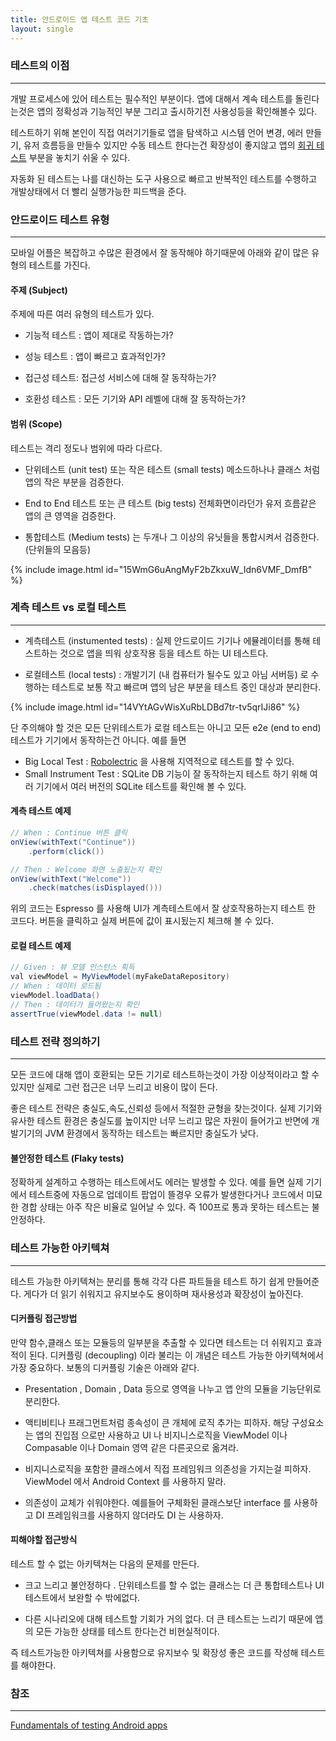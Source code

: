 ```yaml
---
title: 안드로이드 앱 테스트 코드 기초
layout: single
---
```


### 테스트의 이점
---
개발 프로세스에 있어 테스트는 필수적인 부분이다. 앱에 대해서 계속 테스트를 돌린다는것은 앱의 정확성과 기능적인 부분 그리고 출시하기전 사용성등을 확인해볼수 있다.

테스트하기 위해 본인이 직접 여러기기들로 앱을 탐색하고 시스템 언어 변경, 에러 만들기, 유저 흐름등을 만들수 있지만 수동 테스트 한다는건 확장성이 좋지않고 앱의 [회귀 테스트](https://ko.wikipedia.org/wiki/%ED%9A%8C%EA%B7%80_%ED%85%8C%EC%8A%A4%ED%8A%B8) 부분을 놓치기 쉬울 수 있다.  

자동화 된 테스트는 나를 대신하는 도구 사용으로 빠르고 반복적인 테스트를 수행하고 개발상태에서 더 빨리 
실행가능한 피드백을 준다.

### 안드로이드 테스트 유형
---
모바일 어플은 복잡하고 수많은 환경에서 잘 동작해야 하기때문에 아래와 같이 많은 유형의 테스트를 가진다.

####  주제 (Subject)
주제에 따른 여러 유형의 테스트가 있다.

- 기능적 테스트 : 앱이 제대로 작동하는가?

- 성능 테스트 : 앱이 빠르고 효과적인가?

- 접근성 테스트: 접근성 서비스에 대해 잘 동작하는가?

- 호환성 테스트 : 모든 기기와 API 레벨에 대해 잘 동작하는가?

####  범위 (Scope)
테스트는 격리 정도나 범위에 따라 다르다.

- 단위테스트 (unit test) 또는 작은 테스트 (small tests) 메소드하나나 클래스 처럼 앱의 작은 부분을 검증한다. 

- End to End 테스트 또는 큰 테스트 (big tests) 전체화면이라던가 유저 흐름같은 앱의 큰 영역을 검증한다.

- 통합테스트 (Medium tests) 는 두개나 그 이상의 유닛들을 통합시켜서 검증한다. (단위들의 모음등)

{% include image.html id="15WmG6uAngMyF2bZkxuW_Idn6VMF_DmfB" %}

### 계측 테스트 vs 로컬 테스트
---

- 계측테스트 (instumented tests) : 실제 안드로이드 기기나 에뮬레이터를 통해 테스트하는 것으로 앱을 띄워
상호작용 등을 테스트 하는 UI 테스트다.

- 로컬테스트 (local tests) : 개발기기 (내 컴퓨터가 될수도 있고 아님 서버등) 로 수행하는 테스트로
보통 작고 빠르며 앱의 남은 부분을 테스트 중인 대상과 분리한다.

{% include image.html id="14VYtAGvWisXuRbLDBd7tr-tv5qrIJi86" %}

단 주의해야 할 것은 모든 단위테스트가 로컬 테스트는 아니고 모든 e2e (end to end) 테스트가 기기에서 동작하는건 아니다. 예를 들면

- Big Local Test : [Robolectric](http://robolectric.org/) 을 사용해 지역적으로 테스트를 할 수 있다.
- Small Instrument Test : SQLite DB 기능이 잘 동작하는지 테스트 하기 위해 여러 기기에서 여러 버전의 SQLite 테스트를 확인해 볼 수 있다. 

#### 계측 테스트 예제
```java
// When : Continue 버튼 클릭
onView(withText("Continue"))
    .perform(click())

// Then : Welcome 화면 노출됬는지 확인
onView(withText("Welcome"))
    .check(matches(isDisplayed()))
```

위의 코드는 Espresso 를 사용해  UI가 계측테스트에서 잘 상호작용하는지 테스트 한 코드다. 버튼을 클릭하고 실제 버튼에 값이 표시됬는지 체크해 볼 수 있다.

#### 로컬 테스트 예제
```java
// Given : 뷰 모델 인스턴스 획득
val viewModel = MyViewModel(myFakeDataRepository)
// When : 데이터 로드됨
viewModel.loadData()
// Then : 데이터가 들어왔는지 확인
assertTrue(viewModel.data != null)
```

### 테스트 전략 정의하기
---
모든 코드에 대해 앱이 호환되는 모든 기기로 테스트하는것이 가장 이상적이라고 할 수 있지만 실제로 그런 접근은
너무 느리고 비용이 많이 든다.  

좋은 테스트 전략은 충실도,속도,신뢰성 등에서 적절한 균형을 찾는것이다. 실제 기기와 유사한 테스트 환경은 
충실도를 높이지만 너무 느리고 많은 자원이 들어가고 반면에  개발기기의 JVM 환경에서 동작하는 테스트는  빠르지만 충실도가 낮다.

#### 불안정한 테스트 (Flaky tests)
정확하게 설계하고 수행하는 테스트에서도 에러는 발생할 수 있다. 예를 들면 실제 기기에서 테스트중에
자동으로 업데이트 팝업이 뜰경우 오류가 발생한다거나 코드에서 미묘한 경합 상태는 아주 작은 비율로 일어날 수 있다. 즉 100프로 통과 못하는 테스트는 불안정하다.

### 테스트 가능한 아키텍쳐
---
테스트 가능한 아키텍쳐는 분리를 통해 각각 다른 파트들을 테스트 하기 쉽게 만들어준다. 게다가 더 읽기 쉬워지고
유지보수도 용이하며 재사용성과 확장성이 높아진다.

#### 디커플링 접근방법
만약 함수,클래스 또는 모듈등의 일부분을 추출할 수 있다면 테스트는 더 쉬워지고 효과적이 된다.
디커플링 (decoupling) 이라 불리는 이 개념은 테스트 가능한 아키텍쳐에서 가장 중요하다.
보통의 디커플링 기술은 아래와 같다.

- Presentation , Domain , Data 등으로 영역을 나누고 앱 안의 모듈을 기능단위로 분리한다.

- 액티비티나 프래그먼트처럼 종속성이 큰 개체에 로직 추가는 피하자. 해당 구성요소는 앱의 진입점 으로만 사용하고 UI 나 비지니스로직을 ViewModel 이나 Compasable 이나 Domain 영역 같은 다른곳으로 옮겨라.

- 비지니스로직을 포함한 클래스에서 직접 프레임워크 의존성을 가지는걸 피하자. ViewModel 에서 Android Context 를 사용하지 말라.

- 의존성이 교체가 쉬워야한다. 예를들어 구체화된 클래스보단 interface 를 사용하고 DI 프레임워크를 사용하지 않더라도 DI 는 사용하자.

#### 피해야할 접근방식
테스트 할 수 없는 아키텍쳐는 다음의 문제를 만든다.

- 크고 느리고 불안정하다 . 단위테스트를 할 수 없는 클래스는 더 큰 통합테스트나 UI 테스트에서 보완할 수 밖에없다.

- 다른 시나리오에 대해 테스트할 기회가 거의 없다. 더 큰 테스트는 느리기 때문에 앱의 모든 가능한 상태를 
테스트 한다는건 비현실적이다.

즉 테스트가능한 아키텍쳐를 사용함으로 유지보수 및 확장성 좋은 코드를 작성해 테스트를 해야한다.


### 참조
---
[Fundamentals of testing Android apps](https://developer.android.com/training/testing/fundamentals)